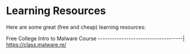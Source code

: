 # Learning Resources

Here are some great (free and cheap) learning resources:

Free College Intro to Malware Course
------------------------------------|
https://class.malware.re/
